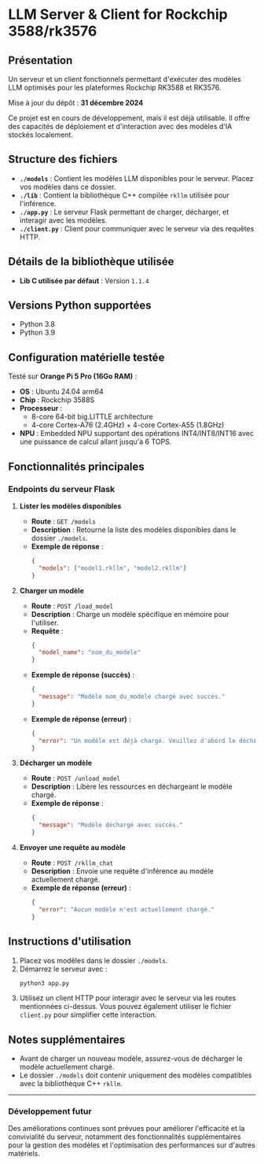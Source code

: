 # LLM Server & Client for Rockchip 3588/rk3576

## Présentation
Un serveur et un client fonctionnels permettant d'exécuter des modèles LLM optimisés pour les plateformes Rockchip RK3588 et RK3576.

Mise à jour du dépôt : **31 décembre 2024**

Ce projet est en cours de développement, mais il est déjà utilisable. Il offre des capacités de déploiement et d'interaction avec des modèles d'IA stockés localement.

## Structure des fichiers
- **`./models`** : Contient les modèles LLM disponibles pour le serveur. Placez vos modèles dans ce dossier.
- **`./lib`** : Contient la bibliothèque C++ compilée `rkllm` utilisée pour l'inférence.
- **`./app.py`** : Le serveur Flask permettant de charger, décharger, et interagir avec les modèles.
- **`./client.py`** : Client pour communiquer avec le serveur via des requêtes HTTP.

## Détails de la bibliothèque utilisée
- **Lib C utilisée par défaut** : Version `1.1.4`

## Versions Python supportées
- Python 3.8
- Python 3.9

## Configuration matérielle testée
Testé sur **Orange Pi 5 Pro (16Go RAM)** :
- **OS** : Ubuntu 24.04 arm64
- **Chip** : Rockchip 3588S
- **Processeur** :
  - 8-core 64-bit big.LITTLE architecture
  - 4-core Cortex-A76 (2.4GHz) + 4-core Cortex-A55 (1.8GHz)
- **NPU** : Embedded NPU supportant des opérations INT4/INT8/INT16 avec une puissance de calcul allant jusqu'à 6 TOPS.

## Fonctionnalités principales

### Endpoints du serveur Flask

1. **Lister les modèles disponibles**
   - **Route** : `GET /models`
   - **Description** : Retourne la liste des modèles disponibles dans le dossier `./models`.
   - **Exemple de réponse** :
     ```json
     {
       "models": ["model1.rkllm", "model2.rkllm"]
     }
     ```

2. **Charger un modèle**
   - **Route** : `POST /load_model`
   - **Description** : Charge un modèle spécifique en mémoire pour l'utiliser.
   - **Requête** :
     ```json
     {
       "model_name": "nom_du_modele"
     }
     ```
   - **Exemple de réponse (succès)** :
     ```json
     {
       "message": "Modèle nom_du_modele chargé avec succès."
     }
     ```
   - **Exemple de réponse (erreur)** :
     ```json
     {
       "error": "Un modèle est déjà chargé. Veuillez d'abord le décharger."
     }
     ```

3. **Décharger un modèle**
   - **Route** : `POST /unload_model`
   - **Description** : Libère les ressources en déchargeant le modèle chargé.
   - **Exemple de réponse** :
     ```json
     {
       "message": "Modèle déchargé avec succès."
     }
     ```

4. **Envoyer une requête au modèle**
   - **Route** : `POST /rkllm_chat`
   - **Description** : Envoie une requête d'inférence au modèle actuellement chargé.
   - **Exemple de réponse (erreur)** :
     ```json
     {
       "error": "Aucun modèle n'est actuellement chargé."
     }
     ```

## Instructions d'utilisation

1. Placez vos modèles dans le dossier `./models`.
2. Démarrez le serveur avec :
   ```bash
   python3 app.py
   ```
3. Utilisez un client HTTP pour interagir avec le serveur via les routes mentionnées ci-dessus. Vous pouvez également utiliser le fichier `client.py` pour simplifier cette interaction.

## Notes supplémentaires
- Avant de charger un nouveau modèle, assurez-vous de décharger le modèle actuellement chargé.
- Le dossier `./models` doit contenir uniquement des modèles compatibles avec la bibliothèque C++ `rkllm`.

---

### Développement futur
Des améliorations continues sont prévues pour améliorer l'efficacité et la convivialité du serveur, notamment des fonctionnalités supplémentaires pour la gestion des modèles et l'optimisation des performances sur d'autres matériels.

